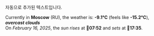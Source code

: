 
자동으로 추가된 텍스트입니다.

<!--START_SECTION:weather:moscow-->
Currently in **Moscow** (RU), the weather is: **-9.1°C** (feels like **-15.2°C**), ***overcast clouds***<br/>
On *February 16, 2025*, the *sun rises* at 🌅**07:52** and *sets* at 🌇**17:35**.
<!--END_SECTION:weather-->

